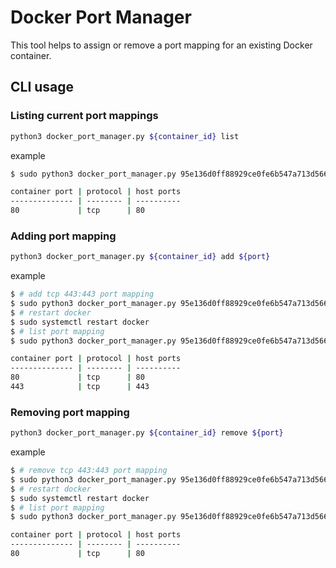 # Docker Port Manager

This tool helps to assign or remove a port mapping for an existing Docker container.

## CLI usage

### Listing current port mappings

```bash
python3 docker_port_manager.py ${container_id} list 
```

example

```bash
$ sudo python3 docker_port_manager.py 95e136d0ff88929ce0fe6b547a713d5667cb8a2d60b6c6f72c8717c6c63f8062 list

container port | protocol | host ports
-------------- | -------- | ----------
80             | tcp      | 80
```

### Adding port mapping

```bash
python3 docker_port_manager.py ${container_id} add ${port}
```

example

```bash
$ # add tcp 443:443 port mapping
$ sudo python3 docker_port_manager.py 95e136d0ff88929ce0fe6b547a713d5667cb8a2d60b6c6f72c8717c6c63f8062 add 443
$ # restart docker
$ sudo systemctl restart docker
$ # list port mapping
$ sudo python3 docker_port_manager.py 95e136d0ff88929ce0fe6b547a713d5667cb8a2d60b6c6f72c8717c6c63f8062 list

container port | protocol | host ports
-------------- | -------- | ----------
80             | tcp      | 80
443            | tcp      | 443
```

### Removing port mapping

```bash
python3 docker_port_manager.py ${container_id} remove ${port}
```

example

```bash
$ # remove tcp 443:443 port mapping
$ sudo python3 docker_port_manager.py 95e136d0ff88929ce0fe6b547a713d5667cb8a2d60b6c6f72c8717c6c63f8062 remove 443
$ # restart docker
$ sudo systemctl restart docker
$ # list port mapping
$ sudo python3 docker_port_manager.py 95e136d0ff88929ce0fe6b547a713d5667cb8a2d60b6c6f72c8717c6c63f8062 list

container port | protocol | host ports
-------------- | -------- | ----------
80             | tcp      | 80
```
